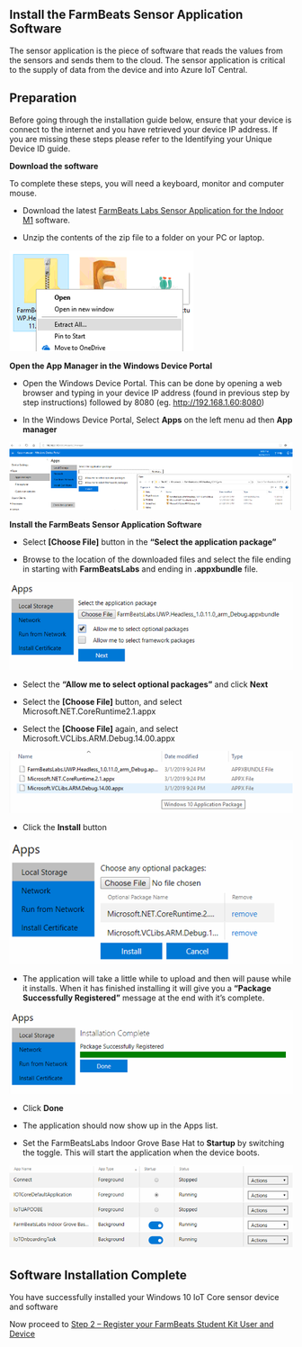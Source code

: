 Install the FarmBeats Sensor Application Software
-------------------------------------------------

The sensor application is the piece of software that reads the values from the
sensors and sends them to the cloud. The sensor application is critical to the
supply of data from the device and into Azure IoT Central.

Preparation
-----------

Before going through the installation guide below, ensure that your device is
connect to the internet and you have retrieved your device IP address. If you
are missing these steps please refer to the Identifying your Unique Device ID
guide.

**Download the software**

To complete these steps, you will need a keyboard, monitor and computer mouse.

-   Download the latest [FarmBeats Labs Sensor Application for the Indoor
    M1](https://fblassets.blob.core.windows.net/releases/FarmBeatsLabs.UWP.Headless_1.0.11.0_arm.zip)
    software.

-   Unzip the contents of the zip file to a folder on your PC or laptop.

![](media/a91b28a4890c5a24427279e20aadc9d9.png)

**Open the App Manager in the Windows Device Portal**

-   Open the Windows Device Portal. This can be done by opening a web browser
    and typing in your device IP address (found in previous step by step
    instructions) followed by 8080 (eg. http://192.168.1.60:8080)

-   In the Windows Device Portal, Select **Apps** on the left menu ad then **App
    manager**

![](media/bc150349d330682041d1a8df044ddba4.png)

**Install the FarmBeats Sensor Application Software**

-   Select **[Choose File]** button in the **“Select the application package”**

-   Browse to the location of the downloaded files and select the file ending in
    starting with **FarmBeatsLabs** and ending in **.appxbundle** file.

![](media/ee2058e2e0cdaa676a719212aeac5569.png)

-   Select the **“Allow me to select optional packages”** and click **Next**

-   Select the **[Choose File]** button, and select
    Microsoft.NET.CoreRuntime2.1.appx

-   Select the **[Choose File]** again, and select
    Microsoft.VCLibs.ARM.Debug.14.00.appx

![](media/24c4147d4c7ed9ff6ce841b681f42c6f.png)

-   Click the **Install** button

![](media/a4386c03a586f8b9f8ab4ac52c4e5d8e.png)

-   The application will take a little while to upload and then will pause while
    it installs. When it has finished installing it will give you a **“Package
    Successfully Registered”** message at the end with it’s complete.

![](media/b354423514a58623f768a1cfba0a9150.png)

-   Click **Done**

-   The application should now show up in the Apps list.

-   Set the FarmBeatsLabs Indoor Grove Base Hat to **Startup** by switching the
    toggle. This will start the application when the device boots.

![](media/26106e22a35f9156e50772ec7e130abc.png)

Software Installation Complete
------------------------------

You have successfully installed your Windows 10 IoT Core sensor device and software

Now proceed to [Step 2 – Register your FarmBeats Student Kit User and
Device](2_Register_your_FarmBeats_Student_Kit_User_and_Device.md)

